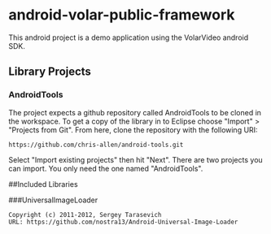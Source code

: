 # android-volar-public-framework
This android project is a demo application using the VolarVideo android SDK.

## Library Projects

### AndroidTools

The project expects a github repository called AndroidTools to be cloned in the workspace. To get a copy of the library in to Eclipse choose "Import" > "Projects from Git". From here, clone the repository with the following URI:
	
	https://github.com/chris-allen/android-tools.git

Select "Import existing projects" then hit "Next". There are two projects you
can import. You only need the one named "AndroidTools".

##Included Libraries

###UniversalImageLoader

	Copyright (c) 2011-2012, Sergey Tarasevich
	URL: https://github.com/nostra13/Android-Universal-Image-Loader